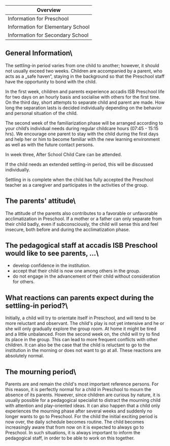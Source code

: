 | Overview |
| --- |
| Information for Preschool | yes |
| Information for Elementary School | no |
| Information for Secondary School | no |

## General Information\ 

The settling-in period varies from one child to another; however, it should not usually exceed two weeks. Children are accompanied by a parent, who acts as a „safe haven“, staying in the background so that the Preschool staff have the opportunity to bond with the child.

In the first week, children and parents experience accadis ISB Preschool life for two days on an hourly basis and socialise with others for the first time. On the third day, short attempts to separate child and parent are made. How long the separation lasts is decided individually depending on the behavior and personal situation of the child.

The second week of the familiarization phase will be arranged according to your child’s individual needs during regular childcare hours (07:45 - 15:15 hrs). We encourage one parent to stay with the child during the first days and help her or him to become familiar with the new learning environment as well as with the future contact persons.

In week three, After School Child Care can be attended.

If the child needs an extended settling-in period, this will be discussed individually.

Settling in is complete when the child has fully accepted the Preschool teacher as a caregiver and participates in the activities of the group.

## The parents' attitude\ 

The attitude of the parents also contributes to a favorable or unfavorable acclimatization in Preschool. If a mother or a father can only separate from their child badly, even if subconsciously, the child will sense this and feel insecure, both before and during the acclimatization phase.

## The pedagogical staff at accadis ISB Preschool would like to see parents, ...\ 

-   develop confidence in the institution.
-   accept that their child is now one among others in the group.
-   do not engage in the advancement of their child without consideration for others.

## What reactions can parents expect during the settling-in period?\ 

Initially, a child will try to orientate itself in Preschool, and will tend to be more reluctant and observant. The child's play is not yet intensive and he or she will only gradually explore the group room. At home it might be tired and a little unbalanced. From the second week on, the child will try to find its place in the group. This can lead to more frequent conflicts with other children. It can also be the case that the child is reluctant to go to the institution in the morning or does not want to go at all. These reactions are absolutely normal.

## The mourning period\ 

Parents are and remain the child's most important reference persons. For this reason, it is perfectly normal for a child in Preschool to mourn the absence of its parents. However, since children are curious by nature, it is usually possible for a pedagogical specialist to distract the mourning child with attention and play-oriented ideas. It can also happen that a child only experiences the mourning phase after several weeks and suddenly no longer wants to go to Preschool. For the child the initial exciting period is now over, the daily schedule becomes routine. The child becomes increasingly aware that from now on it is expected to always go to Preschool. In such situations, it is always important to inform the pedagogical staff, in order to be able to work on this together.